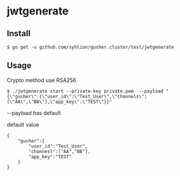 # jwtgenerate


## Install

```
$ go get -u github.com/syhlion/gusher.cluster/test/jwtgenerate
```

## Usage

Crypto method use RSA256

```
$ ./jwtgenerate start --private-key private.pem  --payload "{\"gusher\":{\"user_id\":\"Test_User\",\"channels\":[\"AA\",\"BB\"],\"app_key\":\"TEST\"}}"

```

--payload has default

default value
```
{
    "gusher":{
        "user_id":"Test_User",
        "channesl":["AA","BB"],
        "app_key":"TEST"
    }
}
```


